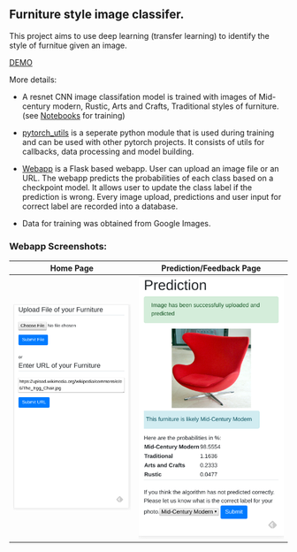 ## Furniture style image classifer. 

This project aims to use deep learning (transfer learning) to identify the style of furnitue given an image. 

[DEMO](https://furniture-classifier-3mx3rdrcfa-uw.a.run.app/)

More details: 

- A resnet CNN image classifation model is trained with images of Mid-century modern, Rustic, Arts and Crafts, Traditional styles of furniture. (see [Notebooks](https://github.com/plasmon360/Furniture-Style-Classifier/tree/master/Notebooks) for training)
    
- [pytorch_utils](https://github.com/plasmon360/Furniture-Style-Classifier/tree/master/pytorch_utils) is a seperate python module that is used during training and can be used with other pytorch projects. It consists of utils for callbacks, data processing and model building.

- [Webapp](https://github.com/plasmon360/Furniture-Style-Classifier/tree/master/Webapp/classifier) is a Flask based webapp. User can upload an image file or an URL. The webapp predicts the probabilities of each class based on a checkpoint model. It allows user to update the class label if the prediction is wrong. Every image upload, predictions and user input for correct label are recorded into a database.
- Data for training was obtained from Google Images.

### Webapp Screenshots: 

Home Page                 |  Prediction/Feedback Page
:-------------------------:|:-------------------------:
![alt text](https://github.com/plasmon360/Furniture-Style-Classifier/blob/master/Webapp/docs/home_snapshot.png "Home Page on Mobile") | ![alt text](https://github.com/plasmon360/Furniture-Style-Classifier/blob/master/Webapp/docs/prediction_snapshot.png "Precition/Feedback Page on Mobile")

